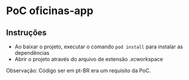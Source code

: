 # PoC oficinas-app


## Instruções

- Ao baixar o projeto, executar o comando ```pod install``` para instalar as dependências
- Abrir o projeto através do arquivo de extensão .xcworkspace


Observação: Código ser em pt-BR era um requisito da PoC.
